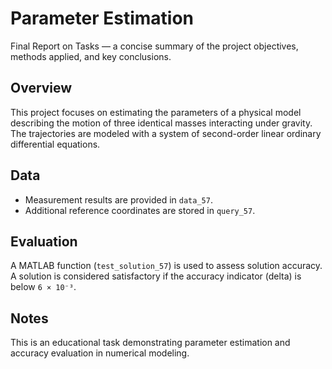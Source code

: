 # Parameter Estimation
Final Report on Tasks — a concise summary of the project objectives, methods applied, and key conclusions.

## Overview
This project focuses on estimating the parameters of a physical model describing the motion of three identical masses interacting under gravity.  
The trajectories are modeled with a system of second-order linear ordinary differential equations.

## Data
- Measurement results are provided in `data_57`.  
- Additional reference coordinates are stored in `query_57`.  

## Evaluation
A MATLAB function (`test_solution_57`) is used to assess solution accuracy.  
A solution is considered satisfactory if the accuracy indicator (delta) is below `6 × 10⁻³`.

## Notes
This is an educational task demonstrating parameter estimation and accuracy evaluation in numerical modeling.
